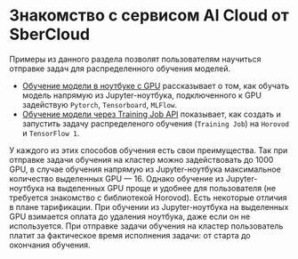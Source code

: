 # Знакомство с сервисом AI Cloud от SberCloud

Примеры из данного раздела позволят пользователям научиться отправке задач для распределенного обучения моделей.

* [Обучение модели в ноутбуке с GPU](notebooks_gpu) рассказывает о том, как обучать модель напрямую из Jupyter-ноутбука, подключенного к GPU задействую `Pytorch`, `Tensorboard`, `MLFlow`.
* [Обучение модели через Training Job API](job_launch) показывает, как создать и запустить задачу распределеного обучения (`Training Job`) на `Horovod` и `TensorFlow 1`.

У каждого из этих способов обучения есть свои преимущества. Так при отправке задачи обучения на кластер можно задействовать до 1000 GPU, в случае обучения напрямую из Jupyter-ноутбука максимальное количество выделенных GPU — 16. Однако обучение из Jupyter-ноутбука на выделенных GPU проще и удобнее для пользователя (не требуется знакомство с библиотекой Horovod). Есть некоторые отличия в плане тарификации. При обучении из Jupyter-ноутбука на выделенных GPU взимается оплата до удаления ноутбука, даже если он не используется. При отправке задачи обучения на кластер пользователь платит за фактическое время исполнения задачи: от старта до окончания обучения.